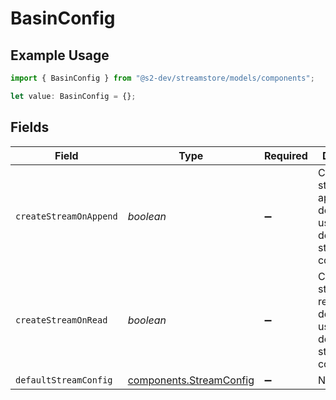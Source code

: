# BasinConfig

## Example Usage

```typescript
import { BasinConfig } from "@s2-dev/streamstore/models/components";

let value: BasinConfig = {};
```

## Fields

| Field                                                                                | Type                                                                                 | Required                                                                             | Description                                                                          |
| ------------------------------------------------------------------------------------ | ------------------------------------------------------------------------------------ | ------------------------------------------------------------------------------------ | ------------------------------------------------------------------------------------ |
| `createStreamOnAppend`                                                               | *boolean*                                                                            | :heavy_minus_sign:                                                                   | Create stream on append if it doesn't exist, using the default stream configuration. |
| `createStreamOnRead`                                                                 | *boolean*                                                                            | :heavy_minus_sign:                                                                   | Create stream on read if it doesn't exist, using the default stream configuration.   |
| `defaultStreamConfig`                                                                | [components.StreamConfig](../../models/components/streamconfig.md)                   | :heavy_minus_sign:                                                                   | N/A                                                                                  |